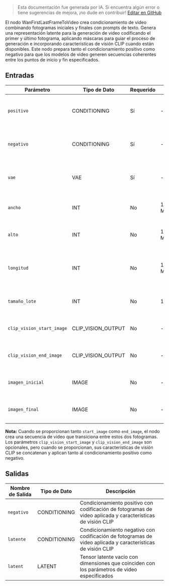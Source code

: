 > Esta documentación fue generada por IA. Si encuentra algún error o tiene sugerencias de mejora, ¡no dude en contribuir! [Editar en GitHub](https://github.com/Comfy-Org/embedded-docs/blob/main/comfyui_embedded_docs/docs/WanFirstLastFrameToVideo/es.md)

El nodo WanFirstLastFrameToVideo crea condicionamiento de video combinando fotogramas iniciales y finales con prompts de texto. Genera una representación latente para la generación de video codificando el primer y último fotograma, aplicando máscaras para guiar el proceso de generación e incorporando características de visión CLIP cuando están disponibles. Este nodo prepara tanto el condicionamiento positivo como negativo para que los modelos de video generen secuencias coherentes entre los puntos de inicio y fin especificados.

## Entradas

| Parámetro | Tipo de Dato | Requerido | Rango | Descripción |
|-----------|-----------|----------|-------|-------------|
| `positivo` | CONDITIONING | Sí | - | Condicionamiento de texto positivo para guiar la generación del video |
| `negativo` | CONDITIONING | Sí | - | Condicionamiento de texto negativo para guiar la generación del video |
| `vae` | VAE | Sí | - | Modelo VAE utilizado para codificar imágenes al espacio latente |
| `ancho` | INT | No | 16 a MAX_RESOLUTION | Ancho del video de salida (por defecto: 832, paso: 16) |
| `alto` | INT | No | 16 a MAX_RESOLUTION | Alto del video de salida (por defecto: 480, paso: 16) |
| `longitud` | INT | No | 1 a MAX_RESOLUTION | Número de fotogramas en la secuencia de video (por defecto: 81, paso: 4) |
| `tamaño_lote` | INT | No | 1 a 4096 | Número de videos a generar simultáneamente (por defecto: 1) |
| `clip_vision_start_image` | CLIP_VISION_OUTPUT | No | - | Características de visión CLIP extraídas de la imagen de inicio |
| `clip_vision_end_image` | CLIP_VISION_OUTPUT | No | - | Características de visión CLIP extraídas de la imagen final |
| `imagen_inicial` | IMAGE | No | - | Imagen del fotograma inicial para la secuencia de video |
| `imagen_final` | IMAGE | No | - | Imagen del fotograma final para la secuencia de video |

**Nota:** Cuando se proporcionan tanto `start_image` como `end_image`, el nodo crea una secuencia de video que transiciona entre estos dos fotogramas. Los parámetros `clip_vision_start_image` y `clip_vision_end_image` son opcionales, pero cuando se proporcionan, sus características de visión CLIP se concatenan y aplican tanto al condicionamiento positivo como negativo.

## Salidas

| Nombre de Salida | Tipo de Dato | Descripción |
|-------------|-----------|-------------|
| `negativo` | CONDITIONING | Condicionamiento positivo con codificación de fotogramas de video aplicada y características de visión CLIP |
| `latente` | CONDITIONING | Condicionamiento negativo con codificación de fotogramas de video aplicada y características de visión CLIP |
| `latent` | LATENT | Tensor latente vacío con dimensiones que coinciden con los parámetros de video especificados |
